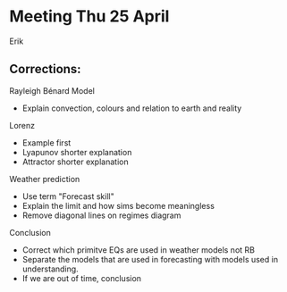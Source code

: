 # Meeting Thu 25 April
Erik

## Corrections:
Rayleigh Bénard Model
 - Explain convection, colours and relation to earth and reality

Lorenz
 - Example first
 - Lyapunov shorter explanation
 - Attractor shorter explanation

Weather prediction
 - Use term "Forecast skill"
 - Explain the limit and how sims become meaningless
 - Remove diagonal lines on regimes diagram

Conclusion
 - Correct which primitve EQs are used in weather models not RB
 - Separate the models that are used in forecasting with models used in understanding.
 - If we are out of time, conclusion